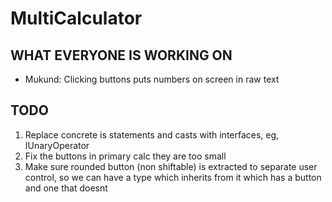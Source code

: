 # MultiCalculator

## WHAT EVERYONE IS WORKING ON
- Mukund: Clicking buttons puts numbers on screen in raw text

## TODO
1. Replace concrete is statements and casts with interfaces, eg, IUnaryOperator
2. Fix the buttons in primary calc they are too small
3. Make sure rounded button (non shiftable) is extracted to separate user control, so we can have a type which inherits from it which has a button and one that doesnt
